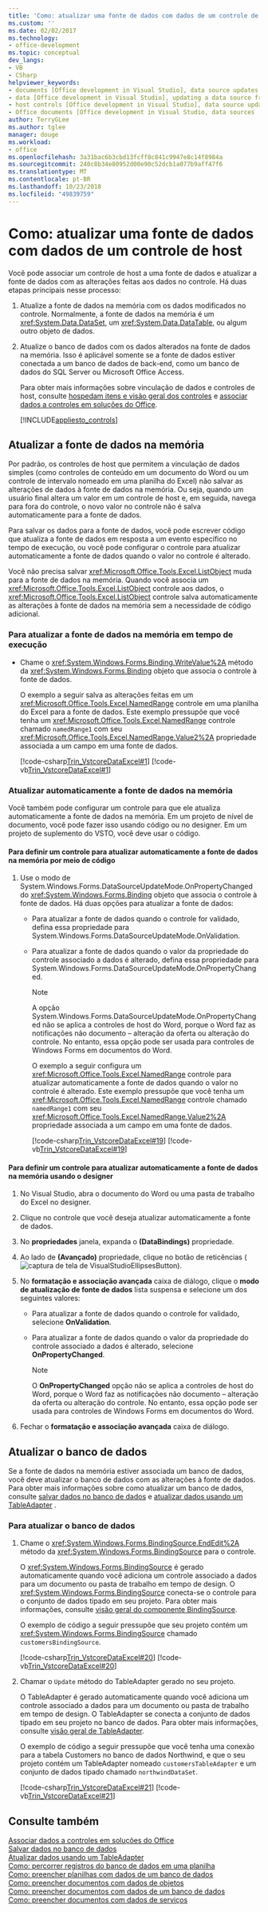 ```yaml
---
title: 'Como: atualizar uma fonte de dados com dados de um controle de host'
ms.custom: ''
ms.date: 02/02/2017
ms.technology:
- office-development
ms.topic: conceptual
dev_langs:
- VB
- CSharp
helpviewer_keywords:
- documents [Office development in Visual Studio], data source updates
- data [Office development in Visual Studio], updating a data source from a document
- host controls [Office development in Visual Studio], data source updates
- Office documents [Office development in Visual Studio, data sources
author: TerryGLee
ms.author: tglee
manager: douge
ms.workload:
- office
ms.openlocfilehash: 3a31bac6b3cbd13fcff8c841c9947e8c14f8984a
ms.sourcegitcommit: 240c8b34e80952d00e90c52dcb1a077b9aff47f6
ms.translationtype: MT
ms.contentlocale: pt-BR
ms.lasthandoff: 10/23/2018
ms.locfileid: "49839759"
---
```

# <a name="how-to-update-a-data-source-with-data-from-a-host-control"></a>Como: atualizar uma fonte de dados com dados de um controle de host
  Você pode associar um controle de host a uma fonte de dados e atualizar a fonte de dados com as alterações feitas aos dados no controle. Há duas etapas principais nesse processo:  
  
1. Atualize a fonte de dados na memória com os dados modificados no controle. Normalmente, a fonte de dados na memória é um <xref:System.Data.DataSet>, um <xref:System.Data.DataTable>, ou algum outro objeto de dados.  
  
2. Atualize o banco de dados com os dados alterados na fonte de dados na memória. Isso é aplicável somente se a fonte de dados estiver conectada a um banco de dados de back-end, como um banco de dados do SQL Server ou Microsoft Office Access.  
  
   Para obter mais informações sobre vinculação de dados e controles de host, consulte [hospedam itens e visão geral dos controles](../vsto/host-items-and-host-controls-overview.md) e [associar dados a controles em soluções do Office](../vsto/binding-data-to-controls-in-office-solutions.md).  
  
   [!INCLUDE[appliesto_controls](../vsto/includes/appliesto-controls-md.md)]  
  
## <a name="update-the-in-memory-data-source"></a>Atualizar a fonte de dados na memória  
 Por padrão, os controles de host que permitem a vinculação de dados simples (como controles de conteúdo em um documento do Word ou um controle de intervalo nomeado em uma planilha do Excel) não salvar as alterações de dados à fonte de dados na memória. Ou seja, quando um usuário final altera um valor em um controle de host e, em seguida, navega para fora do controle, o novo valor no controle não é salva automaticamente para a fonte de dados.  
  
 Para salvar os dados para a fonte de dados, você pode escrever código que atualiza a fonte de dados em resposta a um evento específico no tempo de execução, ou você pode configurar o controle para atualizar automaticamente a fonte de dados quando o valor no controle é alterado.  
  
 Você não precisa salvar <xref:Microsoft.Office.Tools.Excel.ListObject> muda para a fonte de dados na memória. Quando você associa um <xref:Microsoft.Office.Tools.Excel.ListObject> controle aos dados, o <xref:Microsoft.Office.Tools.Excel.ListObject> controle salva automaticamente as alterações à fonte de dados na memória sem a necessidade de código adicional.  
  
### <a name="to-update-the-in-memory-data-source-at-runtime"></a>Para atualizar a fonte de dados na memória em tempo de execução  
  
-   Chame o <xref:System.Windows.Forms.Binding.WriteValue%2A> método da <xref:System.Windows.Forms.Binding> objeto que associa o controle à fonte de dados.  
  
     O exemplo a seguir salva as alterações feitas em um <xref:Microsoft.Office.Tools.Excel.NamedRange> controle em uma planilha do Excel para a fonte de dados. Este exemplo pressupõe que você tenha um <xref:Microsoft.Office.Tools.Excel.NamedRange> controle chamado `namedRange1` com seu <xref:Microsoft.Office.Tools.Excel.NamedRange.Value2%2A> propriedade associada a um campo em uma fonte de dados.  
  
     [!code-csharp[Trin_VstcoreDataExcel#1](../vsto/codesnippet/CSharp/Trin_VstcoreDataExcelCS/Sheet1.cs#1)]
     [!code-vb[Trin_VstcoreDataExcel#1](../vsto/codesnippet/VisualBasic/Trin_VstcoreDataExcelVB/Sheet1.vb#1)]  
  
### <a name="automatically-update-the-in-memory-data-source"></a>Atualizar automaticamente a fonte de dados na memória  
 Você também pode configurar um controle para que ele atualiza automaticamente a fonte de dados na memória. Em um projeto de nível de documento, você pode fazer isso usando código ou no designer. Em um projeto de suplemento do VSTO, você deve usar o código.  
  
#### <a name="to-set-a-control-to-automatically-update-the-in-memory-data-source-by-using-code"></a>Para definir um controle para atualizar automaticamente a fonte de dados na memória por meio de código  
  
1. Use o modo de System.Windows.Forms.DataSourceUpdateMode.OnPropertyChanged do <xref:System.Windows.Forms.Binding> objeto que associa o controle à fonte de dados. Há duas opções para atualizar a fonte de dados:  
  
   - Para atualizar a fonte de dados quando o controle for validado, defina essa propriedade para System.Windows.Forms.DataSourceUpdateMode.OnValidation.  
  
   - Para atualizar a fonte de dados quando o valor da propriedade do controle associado a dados é alterado, defina essa propriedade para System.Windows.Forms.DataSourceUpdateMode.OnPropertyChanged.  
  
     > [!NOTE]  
     >  A opção System.Windows.Forms.DataSourceUpdateMode.OnPropertyChanged não se aplica a controles de host do Word, porque o Word faz as notificações não documento – alteração da oferta ou alteração do controle. No entanto, essa opção pode ser usada para controles de Windows Forms em documentos do Word.  
  
     O exemplo a seguir configura um <xref:Microsoft.Office.Tools.Excel.NamedRange> controle para atualizar automaticamente a fonte de dados quando o valor no controle é alterado. Este exemplo pressupõe que você tenha um <xref:Microsoft.Office.Tools.Excel.NamedRange> controle chamado `namedRange1` com seu <xref:Microsoft.Office.Tools.Excel.NamedRange.Value2%2A> propriedade associada a um campo em uma fonte de dados.  
  
     [!code-csharp[Trin_VstcoreDataExcel#19](../vsto/codesnippet/CSharp/Trin_VstcoreDataExcelCS/Sheet1.cs#19)]
     [!code-vb[Trin_VstcoreDataExcel#19](../vsto/codesnippet/VisualBasic/Trin_VstcoreDataExcelVB/Sheet1.vb#19)]  
  
#### <a name="to-set-a-control-to-automatically-update-the-in-memory-data-source-by-using-the-designer"></a>Para definir um controle para atualizar automaticamente a fonte de dados na memória usando o designer  
  
1.  No Visual Studio, abra o documento do Word ou uma pasta de trabalho do Excel no designer.  
  
2.  Clique no controle que você deseja atualizar automaticamente a fonte de dados.  
  
3.  No **propriedades** janela, expanda o **(DataBindings)** propriedade.  
  
4.  Ao lado de **(Avançado)** propriedade, clique no botão de reticências (![captura de tela de VisualStudioEllipsesButton](../vsto/media/vbellipsesbutton.png "captura de tela de VisualStudioEllipsesButton")).  
  
5.  No **formatação e associação avançada** caixa de diálogo, clique o **modo de atualização de fonte de dados** lista suspensa e selecione um dos seguintes valores:  
  
    -   Para atualizar a fonte de dados quando o controle for validado, selecione **OnValidation**.  
  
    -   Para atualizar a fonte de dados quando o valor da propriedade do controle associado a dados é alterado, selecione **OnPropertyChanged**.  
  
        > [!NOTE]  
        >  O **OnPropertyChanged** opção não se aplica a controles de host do Word, porque o Word faz as notificações não documento – alteração da oferta ou alteração do controle. No entanto, essa opção pode ser usada para controles de Windows Forms em documentos do Word.  
  
6.  Fechar o **formatação e associação avançada** caixa de diálogo.  
  
## <a name="update-the-database"></a>Atualizar o banco de dados  
 Se a fonte de dados na memória estiver associada um banco de dados, você deve atualizar o banco de dados com as alterações à fonte de dados. Para obter mais informações sobre como atualizar um banco de dados, consulte [salvar dados no banco de dados](../data-tools/save-data-back-to-the-database.md) e [atualizar dados usando um TableAdapter](../data-tools/update-data-by-using-a-tableadapter.md) .  
  
### <a name="to-update-the-database"></a>Para atualizar o banco de dados  
  
1.  Chame o <xref:System.Windows.Forms.BindingSource.EndEdit%2A> método da <xref:System.Windows.Forms.BindingSource> para o controle.  
  
     O <xref:System.Windows.Forms.BindingSource> é gerado automaticamente quando você adiciona um controle associado a dados para um documento ou pasta de trabalho em tempo de design. O <xref:System.Windows.Forms.BindingSource> conecta-se o controle para o conjunto de dados tipado em seu projeto. Para obter mais informações, consulte [visão geral do componente BindingSource](/dotnet/framework/winforms/controls/bindingsource-component-overview).  
  
     O exemplo de código a seguir pressupõe que seu projeto contém um <xref:System.Windows.Forms.BindingSource> chamado `customersBindingSource`.  
  
     [!code-csharp[Trin_VstcoreDataExcel#20](../vsto/codesnippet/CSharp/Trin_VstcoreDataExcelCS/Sheet1.cs#20)]
     [!code-vb[Trin_VstcoreDataExcel#20](../vsto/codesnippet/VisualBasic/Trin_VstcoreDataExcelVB/Sheet1.vb#20)]  
  
2.  Chamar o `Update` método do TableAdapter gerado no seu projeto.  
  
     O TableAdapter é gerado automaticamente quando você adiciona um controle associado a dados para um documento ou pasta de trabalho em tempo de design. O TableAdapter se conecta a conjunto de dados tipado em seu projeto no banco de dados. Para obter mais informações, consulte [visão geral de TableAdapter](../data-tools/fill-datasets-by-using-tableadapters.md#tableadapter-overview).  
  
     O exemplo de código a seguir pressupõe que você tenha uma conexão para a tabela Customers no banco de dados Northwind, e que o seu projeto contém um TableAdapter nomeado `customersTableAdapter` e um conjunto de dados tipado chamado `northwindDataSet`.  
  
     [!code-csharp[Trin_VstcoreDataExcel#21](../vsto/codesnippet/CSharp/Trin_VstcoreDataExcelCS/Sheet1.cs#21)]
     [!code-vb[Trin_VstcoreDataExcel#21](../vsto/codesnippet/VisualBasic/Trin_VstcoreDataExcelVB/Sheet1.vb#21)]  
  
## <a name="see-also"></a>Consulte também  
 [Associar dados a controles em soluções do Office](../vsto/binding-data-to-controls-in-office-solutions.md)   
 [Salvar dados no banco de dados](../data-tools/save-data-back-to-the-database.md)    
 [Atualizar dados usando um TableAdapter](../data-tools/update-data-by-using-a-tableadapter.md)    
 [Como: percorrer registros do banco de dados em uma planilha](../vsto/how-to-scroll-through-database-records-in-a-worksheet.md)   
 [Como: preencher planilhas com dados de um banco de dados](../vsto/how-to-populate-worksheets-with-data-from-a-database.md)   
 [Como: preencher documentos com dados de objetos](../vsto/how-to-populate-documents-with-data-from-objects.md)   
 [Como: preencher documentos com dados de um banco de dados](../vsto/how-to-populate-documents-with-data-from-a-database.md)   
 [Como: preencher documentos com dados de serviços](../vsto/how-to-populate-documents-with-data-from-services.md)  
  
  